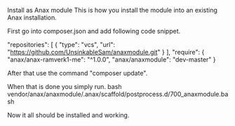Install as Anax module
This is how you install the module into an existing Anax installation.

First go into composer.json and add following code snippet.

"repositories": [
    {
        "type": "vcs",
        "url": "https://github.com/UnsinkableSam/anaxmodule.git"
    }
],
"require": {
  "anax/anax-ramverk1-me": "^1.0.0",
    "anax/anaxmodule": "dev-master"
}


After that use the command "composer update".




When that is done you simply run.
bash vendor/anax/anaxmodule/.anax/scaffold/postprocess.d/700_anaxmodule.bash


Now it all should be installed and working.
